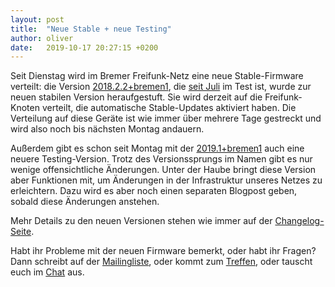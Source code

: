 ```yaml
---
layout: post
title:  "Neue Stable + neue Testing"
author: oliver
date:   2019-10-17 20:27:15 +0200
---
```


Seit Dienstag wird im Bremer Freifunk-Netz eine neue Stable-Firmware verteilt:
die Version [2018.2.2+bremen1](https://wiki.bremen.freifunk.net/Firmware/Changelog#freifunk-bremen-versionen_2018-2-2-bremen1),
die [seit Juli](/blog/2019/07/27/neue-testing.html) im Test ist,
wurde zur neuen stabilen Version heraufgestuft.
Sie wird derzeit auf die Freifunk-Knoten verteilt,
die automatische Stable-Updates aktiviert haben.
Die Verteilung auf diese Geräte ist wie immer über mehrere Tage gestreckt und wird also noch bis nächsten Montag andauern.

Außerdem gibt es schon seit Montag mit der [2019.1+bremen1](https://wiki.bremen.freifunk.net/Firmware/Changelog#freifunk-bremen-versionen_2019-1-bremen1)
auch eine neuere Testing-Version.
Trotz des Versionssprungs im Namen gibt es nur wenige offensichtliche Änderungen.
Unter der Haube bringt diese Version aber Funktionen mit,
um Änderungen in der Infrastruktur unseres Netzes zu erleichtern.
Dazu wird es aber noch einen separaten Blogpost geben, sobald diese Änderungen anstehen.

Mehr Details zu den neuen Versionen stehen wie immer auf der [Changelog-Seite](https://wiki.bremen.freifunk.net/Firmware/Changelog).

Habt ihr Probleme mit der neuen Firmware bemerkt, oder habt ihr Fragen?
Dann schreibt auf der [Mailingliste](https://lists.bremen.freifunk.net/mailman/listinfo/ff-bremen/),
oder kommt zum [Treffen](/kontakt.html#treffen),
oder tauscht euch im [Chat](https://webirc.hackint.org/#ircs://irc.hackint.org/#ffhb?nick=Gast_?) aus.
